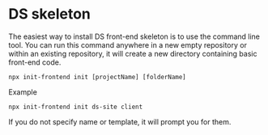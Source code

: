 # DS skeleton

The easiest way to install DS front-end skeleton is to use the command line tool. You can run this command anywhere in a new empty repository or within an existing repository, it will create a new directory containing basic front-end code.


```
npx init-frontend init [projectName] [folderName]
```
Example
```
npx init-frontend init ds-site client
```

If you do not specify name or template, it will prompt you for them.
